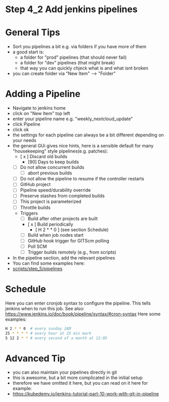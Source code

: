 # Step 4_2 Add jenkins pipelines

# General Tips

- Sort you pipelines a bit e.g. via folders if you have more of them
- a good start is:
    -  a folder for "prod" pipelines (that should never fail) 
    -  a folder for "dev" pipelines (that might break)
    -  that way you can quickly chjeck what is and what isnt broken
- you can create folder via "New Item" --> "Folder"

# Adding a Pipeline

- Navigate to jenkins home
- click on "New Item" top left
- enter your pipeline name e.g. "weekly_nextcloud_update"
- click Pipeline
- click ok
- the settings for each pipeline can always be a bit different depending on your needs
- the general GUi gives nice hints, here is a sensible default for many "housekeeping" style pipelines(e.g. patches):
    - [ x ] Discard old builds
        - [90] Days to keep builds
    - [ ] Do not allow concurrent builds
        - [ ] abort previous builds
    - [ ] Do not allow the pipeline to resume if the controller restarts
    - [ ] GitHub project
    - [ ] Pipeline speed/durability override
    - [ ] Preserve stashes from completed builds
    - [ ] This project is parameterized
    - [ ] Throttle builds
    - Triggers
        - [ ] Build after other projects are built
        - [ x ] Build periodically
            - [ H 2 * * 0 ] (see section Schedule) 
        - [ ] Build when job nodes start
        - [ ] GitHub hook trigger for GITScm polling
        - [ ] Poll SCM
        - [ ] Trigger builds remotely (e.g., from scripts)

- In the pipeline section, add the relevant pipelines
- You can find some examples here:
- [scripts/step_5/pipelines](../scripts/step_5/pipelines)

# Schedule

Here you can enter cronjob syntax to configure the pipeline.
This tells jenkins when to run this job.
See also: https://www.jenkins.io/doc/book/pipeline/syntax/#cron-syntax
Here some examples: 
```bash
H 2 * * 0  # every sunday 2AM
25 * * * * # every hour at 25 min mark
5 12 2 * * # every second of a month at 12:05
```

# Advanced Tip

- you can also maintain your pipelines directly in git
- this is awesome, but a bit more complicated in the initial setup
- therefore we have omitted it here, but you can read on it here for example:
- https://kubedemy.io/jenkins-tutorial-part-10-work-with-git-in-pipeline
